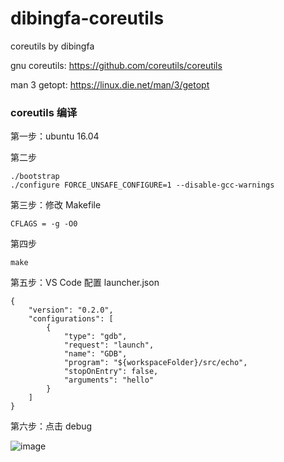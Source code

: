 # dibingfa-coreutils
coreutils by dibingfa

gnu coreutils: https://github.com/coreutils/coreutils

man 3 getopt: https://linux.die.net/man/3/getopt

### coreutils 编译

第一步：ubuntu 16.04

第二步
```
./bootstrap
./configure FORCE_UNSAFE_CONFIGURE=1 --disable-gcc-warnings
```

第三步：修改 Makefile
```
CFLAGS = -g -O0
```

第四步
```
make
```

第五步：VS Code 配置 launcher.json
```
{
    "version": "0.2.0",
    "configurations": [
        {
            "type": "gdb",
            "request": "launch",
            "name": "GDB",
            "program": "${workspaceFolder}/src/echo",
            "stopOnEntry": false,
            "arguments": "hello"
        }
    ]
}
```

第六步：点击 debug

![image](https://user-images.githubusercontent.com/25787738/212536995-804b4534-6478-4e66-9965-ce147ddab552.png)
